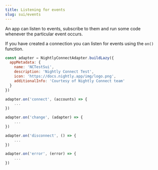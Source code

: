 ```yaml
---
title: Listening for events
slug: sui/events
---
```


An app can listen to events, subscribe to them and run some code whenever the particular event occurs.

If you have created a connection you can listen for events using the `on()` function.

```js
const adapter = NightlyConnectAdapter.buildLazy({
  appMetadata: {
    name: 'NCTestSui',
    description: 'Nightly Connect Test',
    icon: 'https://docs.nightly.app/img/logo.png',
    additionalInfo: 'Courtesy of Nightly Connect team'
  }
})

adapter.on('connect', (accounts) => {
    ...
})

adapter.on('change', (adapter) => {
    ...
})

adapter.on('disconnect', () => {
    ...
})

adapter.on('error', (error) => {
    ...
})
```
